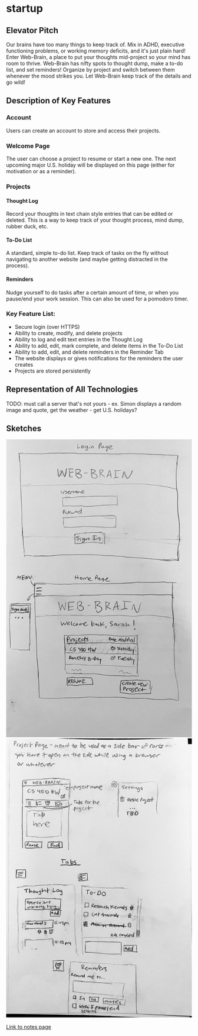 # startup

## Elevator Pitch
Our brains have too many things to keep track of. Mix in ADHD, executive functioning problems, or working memory deficits, and it's just plain hard! Enter Web-Brain, a place to put your thoughts mid-project so your mind has room to thrive. Web-Brain has nifty spots to thought dump, make a to-do list, and set reminders! Organize by project and switch between them whenever the mood strikes you. Let Web-Brain keep track of the details and go wild!

## Description of Key Features
### Account
Users can create an account to store and access their projects.
### Welcome Page
The user can choose a project to resume or start a new one. The next upcoming major U.S. holiday will be displayed on this page (either for motivation or as a reminder).
### Projects
#### Thought Log
Record your thoughts in text chain style entries that can be edited or deleted. This is a way to keep track of your thought process, mind dump, rubber duck, etc.
#### To-Do List
A standard, simple to-do list. Keep track of tasks on the fly without navigating to another website (and maybe getting distracted in the process).
#### Reminders
Nudge yourself to do tasks after a certain amount of time, or when you pause/end your work session. This can also be used for a pomodoro timer.
### Key Feature List:
- Secure login (over HTTPS)
- Ability to create, modify, and delete projects
- Ability to log and edit text entries in the Thought Log
- Ability to add, edit, mark complete, and delete items in the To-Do List
- Ability to add, edit, and delete reminders in the Reminder Tab
- The website displays or gives notifications for the reminders the user creates
- Projects are stored persistently

## Representation of All Technologies
TODO: must call a server that's not yours - ex. Simon displays a random image and quote, get the weather - get U.S. holidays?

## Sketches
![Login and Welcome Pages](sketch_1.jpg)
![Project Page and Tabs](sketch_2.jpg)



[Link to notes page](notes.md)
